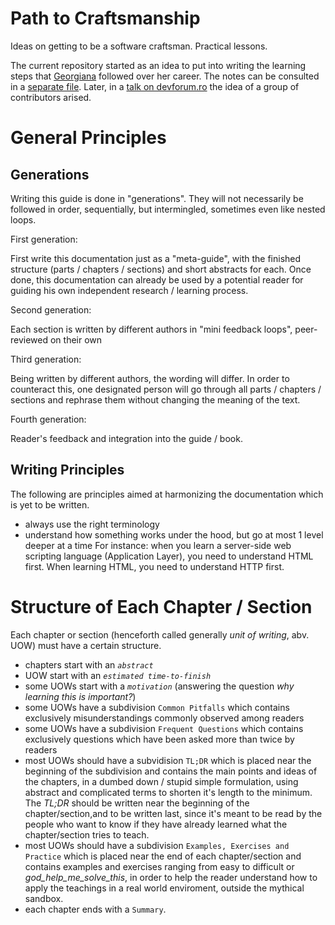 # Path to Craftsmanship

Ideas on getting to be a software craftsman. Practical lessons.

The current repository started as an idea to put into writing the learning steps that [Georgiana](http://www.tekkie.ro/processes/the-software-craftsmanship-pyramid/) followed over her career. The notes can be consulted in a [separate file](pyramid_notes.md). Later, in a [talk on devforum.ro](https://devforum.ro/t/path-to-craftshmanship/2502) the idea of a group of contributors arised.

# General Principles

Generations
-----------

Writing this guide is done in "generations". They will not necessarily be
followed in order, sequentially, but intermingled, sometimes even like nested
loops.

First generation:

First write this documentation just as a "meta-guide", with the finished
structure (parts / chapters / sections) and short abstracts for each. Once
done, this documentation can already be used by a potential reader for guiding
his own independent research / learning process.

Second generation:

Each section is written by different authors in "mini feedback loops",
peer-reviewed on their own

Third generation:

Being written by different authors, the wording will differ. In order to
counteract this, one designated person will go through all parts / chapters
/ sections and rephrase them without changing the meaning of the text.

Fourth generation:

Reader's feedback and integration into the guide / book.


Writing Principles
------------------

The following are principles aimed at harmonizing the documentation which is
yet to be written.

- always use the right terminology
- understand how something works under the hood, but go at most 1 level deeper
  at a time
  For instance: when you learn a server-side web scripting language (Application
  Layer), you need to understand HTML first.
  When learning HTML, you need to understand HTTP first.


# Structure of Each Chapter / Section

Each chapter or section (henceforth called generally *unit of writing*, abv.
UOW) must have a certain structure.

- chapters start with an *`abstract`*
- UOW start with an *`estimated time-to-finish`*
- some UOWs start with a *`motivation`* (answering the question *why learning
  this is important?*)
- some UOWs have a subdivision `Common Pitfalls` which contains exclusively
  misunderstandings commonly observed among readers
- some UOWs have a subdivision `Frequent Questions` which contains exclusively
  questions which have been asked more than twice by readers
- most UOWs should have a subvidision `TL;DR` which is placed near the
  beginning of the subdivision and contains the main points and ideas of
  the chapters, in a dumbed down / stupid simple formulation, using abstract
  and complicated terms to shorten it's length to the minimum. The *TL;DR*
  should be written near the beginning of the chapter/section,and to be
  written last, since it's meant to be read by the people who want to know
  if they have already learned what the chapter/section tries to teach.
- most UOWs should have a subdivision `Examples, Exercises and Practice` which is
  placed near the end of each chapter/section and contains examples and
  exercises ranging from easy to difficult or *god_help_me_solve_this*,
  in order to help the reader understand how to apply the teachings in a
  real world enviroment, outside the mythical sandbox.
- each chapter ends with a `Summary`. 
